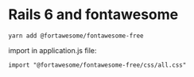 # Rails 6 and fontawesome

```
yarn add @fortawesome/fontawesome-free
```

import in application.js file:

```
import "@fortawesome/fontawesome-free/css/all.css"
```
